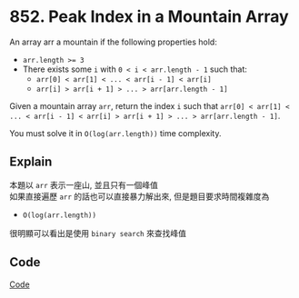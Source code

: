 # 852. Peak Index in a Mountain Array

An array arr a mountain if the following properties hold:

- `arr.length >= 3`
- There exists some `i` with `0 < i < arr.length - 1` such that:
    - `arr[0] < arr[1] < ... < arr[i - 1] < arr[i] `
    - `arr[i] > arr[i + 1] > ... > arr[arr.length - 1]`

Given a mountain array `arr`, return the index `i` such that `arr[0] < arr[1] < ... < arr[i - 1] < arr[i] > arr[i + 1] > ... > arr[arr.length - 1]`.

You must solve it in `O(log(arr.length))` time complexity.

## Explain

本題以 `arr` 表示一座山, 並且只有一個峰值  
如果直接遍歷 `arr` 的話也可以直接暴力解出來, 但是題目要求時間複雜度為

- `O(log(arr.length))`

很明顯可以看出是使用 `binary search` 來查找峰值

## Code

[Code](./solution.go)